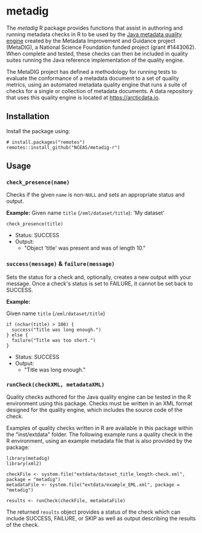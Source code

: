 # metadig

The *metadig* R package provides functions that assist in authoring and running metadata
checks in R to be used by the [Java metadata quality engine](https://github.com/NCEAS/metadig-engine)
created by the Metadata Improvement and Guidance project (MetaDIG), a National Science Foundation
funded project (grant #1443062). When complete and tested, these checks can then be included in quality suites
running the Java reference implementation of the quality engine.

The MetaDIG project has defined a methodology for running tests to evaluate the conformance of a
metadata document to a set of quality metrics, using an automated metadata quality engine that runs
a suite of checks for a single or collection of metadata documents. A data repository that
uses this quality engine is located at <https://arcticdata.io>.

## Installation

Install the package using:

```{r}
# install.packages("remotes")
remotes::install_github("NCEAS/metadig-r")
```

## Usage

### `check_presence(name)`

Checks if the given `name` is non-`NULL` and sets an appropriate status and 
output.

**Example:**
Given name `title` (`/eml/dataset/title`): 'My dataset'

```{r}
check_presence(title)
```

- Status: SUCCESS
- Output:
    - "Object 'title' was present and was of length 10."


### `success(message)` & `failure(message)`

Sets the status for a check and, optionally, creates a new output 
with your message. Once a check's status is set to FAILURE, it cannot be set
back to SUCCESS.

**Example:**

Given name `title` (`/eml/dataset/title`)

```{r}
if (nchar(title) > 100) {
  success("Title was long enough.")
} else {
  failure("Title was too short.")
}
```

- Status: SUCCESS
- Output:
    - "Title was long enough."


### `runCheck(checkXML, metadataXML)`

Quality checks authored for the Java quality engine can be tested in the R environment using this package.
Checks must be written in an XML format designed for the quality engine, 
which includes the source code of the check.

Examples of quality checks written in R are available in this package within the "inst/extdata" folder.
The following example runs a quality check in the R environment, using an example metadata file that is
also provided by the package:

```{r}
library(metadig)
library(xml2)

checkFile <- system.file("extdata/dataset_title_length-check.xml", package = "metadig")
metadataFile <- system.file("extdata/example_EML.xml", package = "metadig")

results <- runCheck(checkFile, metadataFile)
```

The returned `results` object provides a status of the check which can include
SUCCESS, FAILURE, or SKIP as well as output describing the results of the check.
